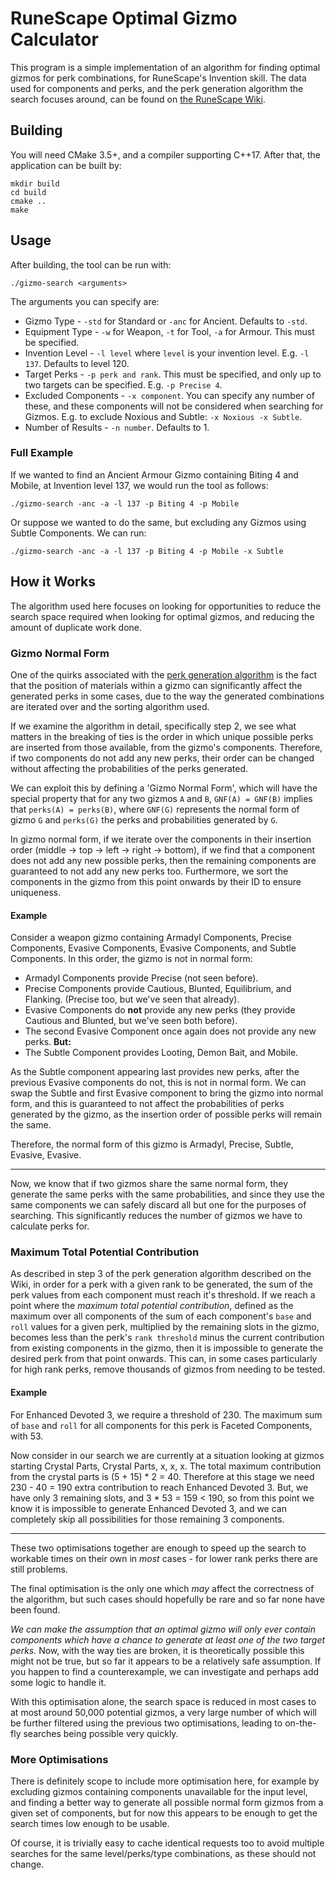 # RuneScape Optimal Gizmo Calculator

This program is a simple implementation of an algorithm for finding optimal gizmos for perk combinations, for RuneScape's Invention skill.
The data used for components and perks, and the perk generation algorithm the search focuses around, can be found on [the RuneScape Wiki](https://runescape.wiki/w/Calculator:Perks).

## Building

You will need CMake 3.5+, and a compiler supporting C++17.
After that, the application can be built by:

```
mkdir build
cd build
cmake ..
make
```

## Usage

After building, the tool can be run with:

```
./gizmo-search <arguments>
```

The arguments you can specify are:

* Gizmo Type - `-std` for Standard or `-anc` for Ancient. Defaults to `-std`.
* Equipment Type - `-w` for Weapon, `-t` for Tool, `-a` for Armour. This must be specified.
* Invention Level - `-l level` where `level` is your invention level. E.g. `-l 137`. Defaults to level 120.
* Target Perks - `-p perk and rank`. This must be specified, and only up to two targets can be specified. E.g. `-p Precise 4`.
* Excluded Components - `-x component`. You can specify any number of these, and these components will not be considered when searching for Gizmos. E.g. to exclude Noxious and Subtle: `-x Noxious -x Subtle`.
* Number of Results - `-n number`. Defaults to 1.

### Full Example

If we wanted to find an Ancient Armour Gizmo containing Biting 4 and Mobile, at Invention level 137, we would run the tool as follows:

```
./gizmo-search -anc -a -l 137 -p Biting 4 -p Mobile
```

Or suppose we wanted to do the same, but excluding any Gizmos using Subtle Components.
We can run:

```
./gizmo-search -anc -a -l 137 -p Biting 4 -p Mobile -x Subtle
```

## How it Works

The algorithm used here focuses on looking for opportunities to reduce the search space required when looking for optimal gizmos, and reducing the amount of duplicate work done.

### Gizmo Normal Form

One of the quirks associated with the [perk generation algorithm](https://runescape.wiki/w/Calculator:Perks#Perk_generation) is the fact that the position of materials within a gizmo can significantly affect the generated perks in some cases, due to the way the generated combinations are iterated over and the sorting algorithm used.

If we examine the algorithm in detail, specifically step 2, we see what matters in the breaking of ties is the order in which unique possible perks are inserted from those available, from the gizmo's components.
Therefore, if two components do not add any new perks, their order can be changed without affecting the probabilities of the perks generated.

We can exploit this by defining a 'Gizmo Normal Form', which will have the special property that for any two gizmos `A` and `B`, `GNF(A) = GNF(B)` implies that `perks(A) = perks(B)`, where `GNF(G)` represents the normal form of gizmo `G` and `perks(G)` the perks and probabilities generated by `G`.

In gizmo normal form, if we iterate over the components in their insertion order (middle -> top -> left -> right -> bottom), if we find that a component does not add any new possible perks, then the remaining components are guaranteed to not add any new perks too.
Furthermore, we sort the components in the gizmo from this point onwards by their ID to ensure uniqueness.

#### Example

Consider a weapon gizmo containing Armadyl Components, Precise Components, Evasive Components, Evasive Components, and Subtle Components.
In this order, the gizmo is not in normal form:

* Armadyl Components provide Precise (not seen before).
* Precise Components provide Cautious, Blunted, Equilibrium, and Flanking. (Precise too, but we've seen that already).
* Evasive Components do **not** provide any new perks (they provide Cautious and Blunted, but we've seen both before).
* The second Evasive Component once again does not provide any new perks. **But:**
* The Subtle Component provides Looting, Demon Bait, and Mobile.

As the Subtle component appearing last provides new perks, after the previous Evasive components do not, this is not in normal form.
We can swap the Subtle and first Evasive component to bring the gizmo into normal form, and this is guaranteed to not affect the probabilities of perks generated by the gizmo, as the insertion order of possible perks will remain the same.

Therefore, the normal form of this gizmo is Armadyl, Precise, Subtle, Evasive, Evasive.

---

Now, we know that if two gizmos share the same normal form, they generate the same perks with the same probabilities, and since they use the same components we can safely discard all but one for the purposes of searching.
This significantly reduces the number of gizmos we have to calculate perks for.

### Maximum Total Potential Contribution

As described in step 3 of the perk generation algorithm described on the Wiki, in order for a perk with a given rank to be generated, the sum of the perk values from each component must reach it's threshold.
If we reach a point where the *maximum total potential contribution*, defined as the maximum over all components of the sum of each component's `base` and `roll` values for a given perk, multiplied by the remaining slots in the gizmo, becomes less than the perk's `rank threshold` minus the current contribution from existing components in the gizmo, then it is impossible to generate the desired perk from that point onwards.
This can, in some cases particularly for high rank perks, remove thousands of gizmos from needing to be tested.

#### Example

For Enhanced Devoted 3, we require a threshold of 230.
The maximum sum of `base` and `roll` for all components for this perk is Faceted Components, with 53.

Now consider in our search we are currently at a situation looking at gizmos starting Crystal Parts, Crystal Parts, x, x, x.
The total maximum contribution from the crystal parts is (5 + 15) * 2 = 40.
Therefore at this stage we need 230 - 40 = 190 extra contribution to reach Enhanced Devoted 3.
But, we have only 3 remaining slots, and 3 * 53 = 159 < 190, so from this point we know it is impossible to generate Enhanced Devoted 3, and we can completely skip all possibilities for those remaining 3 components.

---

These two optimisations together are enough to speed up the search to workable times on their own in *most* cases - for lower rank perks there are still problems.

The final optimisation is the only one which *may* affect the correctness of the algorithm, but such cases should hopefully be rare and so far none have been found.

*We can make the assumption that an optimal gizmo will only ever contain components which have a chance to generate at least one of the two target perks.*
Now, with the way ties are broken, it is theoretically possible this might not be true, but so far it appears to be a relatively safe assumption.
If you happen to find a counterexample, we can investigate and perhaps add some logic to handle it.

With this optimisation alone, the search space is reduced in most cases to at most around 50,000 potential gizmos, a very large number of which will be further filtered using the previous two optimisations, leading to on-the-fly searches being possible very quickly.

### More Optimisations

There is definitely scope to include more optimisation here, for example by excluding gizmos containing components unavailable for the input level, and finding a better way to generate all possible normal form gizmos from a given set of components, but for now this appears to be enough to get the search times low enough to be usable.

Of course, it is trivially easy to cache identical requests too to avoid multiple searches for the same level/perks/type combinations, as these should not change.